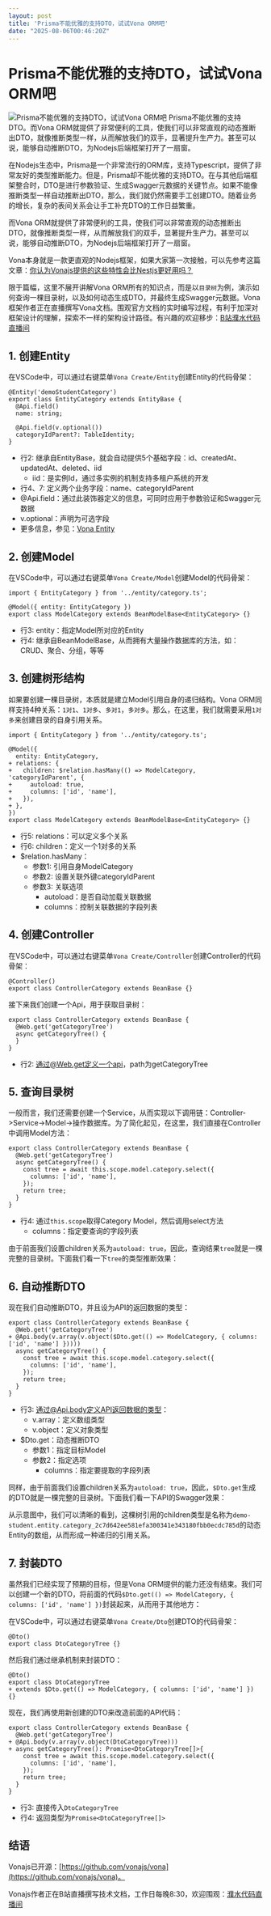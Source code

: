 ```yaml
---
layout: post
title: 'Prisma不能优雅的支持DTO，试试Vona ORM吧'
date: "2025-08-06T00:46:20Z"
---
```

Prisma不能优雅的支持DTO，试试Vona ORM吧
============================

![Prisma不能优雅的支持DTO，试试Vona ORM吧](https://img2024.cnblogs.com/blog/1462384/202508/1462384-20250805165731822-418121312.png) Prisma不能优雅的支持DTO。而Vona ORM就提供了非常便利的工具，使我们可以非常直观的动态推断出DTO，就像推断类型一样，从而解放我们的双手，显著提升生产力。甚至可以说，能够自动推断DTO，为Nodejs后端框架打开了一扇窗。

在Nodejs生态中，Prisma是一个非常流行的ORM库，支持Typescript，提供了非常友好的类型推断能力。但是，Prisma却不能优雅的支持DTO。在与其他后端框架整合时，DTO是进行参数验证、生成Swagger元数据的关键节点。如果不能像推断类型一样自动推断出DTO，那么，我们就仍然需要手工创建DTO。随着业务的增长，复杂的表间关系会让手工补充DTO的工作日益繁重。

而Vona ORM就提供了非常便利的工具，使我们可以非常直观的动态推断出DTO，就像推断类型一样，从而解放我们的双手，显著提升生产力。甚至可以说，能够自动推断DTO，为Nodejs后端框架打开了一扇窗。

Vona本身就是一款更直观的Nodejs框架，如果大家第一次接触，可以先参考这篇文章：[你认为Vonajs提供的这些特性会比Nestjs更好用吗？](https://juejin.cn/post/7509709812857110582)

限于篇幅，这里不展开讲解Vona ORM所有的知识点，而是以`目录树`为例，演示如何查询一棵目录树，以及如何动态生成DTO，并最终生成Swagger元数据。Vona框架作者正在直播撰写Vona文档。围观官方文档的实时编写过程，有利于加深对框架设计的理解，探索不一样的架构设计路径。有兴趣的欢迎移步：[B站濮水代码直播间](https://space.bilibili.com/454737998)

1\. 创建Entity
------------

在VSCode中，可以通过右键菜单`Vona Create/Entity`创建Entity的代码骨架：

    @Entity('demoStudentCategory')
    export class EntityCategory extends EntityBase {
      @Api.field()
      name: string;
    
      @Api.field(v.optional())
      categoryIdParent?: TableIdentity;
    }
    

*   行2: 继承自EntityBase，就会自动提供5个基础字段：id、createdAt、updatedAt、deleted、iid
    *   iid：是实例Id，通过多实例的机制支持多租户系统的开发
*   行4、7: 定义两个业务字段：name、categoryIdParent
*   @Api.field：通过此装饰器定义的信息，可同时应用于参数验证和Swagger元数据
*   v.optional：声明为可选字段
*   更多信息，参见：[Vona Entity](https://vona.js.org/zh/guide/essentials/scope/entity.html)

2\. 创建Model
-----------

在VSCode中，可以通过右键菜单`Vona Create/Model`创建Model的代码骨架：

    import { EntityCategory } from '../entity/category.ts';
    
    @Model({ entity: EntityCategory })
    export class ModelCategory extends BeanModelBase<EntityCategory> {}
    

*   行3: entity：指定Model所对应的Entity
*   行4: 继承自BeanModelBase，从而拥有大量操作数据库的方法，如：CRUD、聚合、分组，等等

3\. 创建树形结构
----------

如果要创建一棵目录树，本质就是建立Model引用自身的递归结构。Vona ORM同样支持4种关系：`1对1`、`1对多`、`多对1`，`多对多`。那么，在这里，我们就需要采用`1对多`来创建目录的自身引用关系。

    import { EntityCategory } from '../entity/category.ts';
    
    @Model({
      entity: EntityCategory,
    + relations: {
    +   children: $relation.hasMany(() => ModelCategory, 'categoryIdParent', {
    +     autoload: true,
    +     columns: ['id', 'name'],
    +   }),
    + },
    })
    export class ModelCategory extends BeanModelBase<EntityCategory> {}
    

*   行5: relations：可以定义多个关系
*   行6: children：定义一个1对多的关系
*   $relation.hasMany：
    *   参数1: 引用自身ModelCategory
    *   参数2: 设置关联外键categoryIdParent
    *   参数3: 关联选项
        *   autoload：是否自动加载关联数据
        *   columns：控制关联数据的字段列表

4\. 创建Controller
----------------

在VSCode中，可以通过右键菜单`Vona Create/Controller`创建Controller的代码骨架：

    @Controller()
    export class ControllerCategory extends BeanBase {}
    

接下来我们创建一个Api，用于获取目录树：

    export class ControllerCategory extends BeanBase {
      @Web.get('getCategoryTree')
      async getCategoryTree() {
      }
    }
    

*   行2: 通过@Web.get定义一个api，path为getCategoryTree

5\. 查询目录树
---------

一般而言，我们还需要创建一个Service，从而实现以下调用链：Controller->Service->Model->操作数据库。为了简化起见，在这里，我们直接在Controller中调用Model方法：

    export class ControllerCategory extends BeanBase {
      @Web.get('getCategoryTree')
      async getCategoryTree() {
        const tree = await this.scope.model.category.select({
          columns: ['id', 'name'],
        });
        return tree;
      }
    }
    

*   行4: 通过`this.scope`取得Category Model，然后调用select方法
    *   columns：指定要查询的字段列表

由于前面我们设置children关系为`autoload: true`，因此，查询结果`tree`就是一棵完整的目录树。下面我们看一下`tree`的类型推断效果：

6\. 自动推断DTO
-----------

现在我们自动推断DTO，并且设为API的返回数据的类型：

    export class ControllerCategory extends BeanBase {
      @Web.get('getCategoryTree')
    + @Api.body(v.array(v.object($Dto.get(() => ModelCategory, { columns: ['id', 'name'] }))))
      async getCategoryTree() {
        const tree = await this.scope.model.category.select({
          columns: ['id', 'name'],
        });
        return tree;
      }
    }
    

*   行3: 通过@Api.body定义API返回数据的类型：
    *   v.array：定义数组类型
    *   v.object：定义对象类型
*   $Dto.get：动态推断DTO
    *   参数1：指定目标Model
    *   参数2：指定选项
        *   columns：指定要提取的字段列表

同样，由于前面我们设置children关系为`autoload: true`，因此，`$Dto.get`生成的DTO就是一棵完整的目录树。下面我们看一下API的Swagger效果：

从示意图中，我们可以清晰的看到，这棵树引用的children类型是名称为`demo-student.entity.category_2c7d642ee581efa300341e343180fbb0ecdc785d`的动态Entity的数组，从而形成一种递归的引用关系。

7\. 封装DTO
---------

虽然我们已经实现了预期的目标，但是Vona ORM提供的能力还没有结束。我们可以创建一个新的DTO，将前面的代码`$Dto.get(() => ModelCategory, { columns: ['id', 'name'] })`封装起来，从而用于其他地方：

在VSCode中，可以通过右键菜单`Vona Create/Dto`创建DTO的代码骨架：

    @Dto()
    export class DtoCategoryTree {}
    

然后我们通过继承机制来封装DTO：

    @Dto()
    export class DtoCategoryTree 
    + extends $Dto.get(() => ModelCategory, { columns: ['id', 'name'] }) {}
    

现在，我们再使用新创建的DTO来改造前面的API代码：

    export class ControllerCategory extends BeanBase {
      @Web.get('getCategoryTree')
    + @Api.body(v.array(v.object(DtoCategoryTree)))
    + async getCategoryTree(): Promise<DtoCategoryTree[]>{
        const tree = await this.scope.model.category.select({
          columns: ['id', 'name'],
        });
        return tree;
      }
    }
    

*   行3: 直接传入`DtoCategoryTree`
*   行4: 返回类型为`Promise<DtoCategoryTree[]>`

结语
--

Vonajs已开源：[https://github.com/vonajs/vona](https://github.com/vonajs/vona)。

Vonajs作者正在B站直播撰写技术文档，工作日每晚8:30，欢迎围观：[濮水代码直播间](https://space.bilibili.com/454737998)